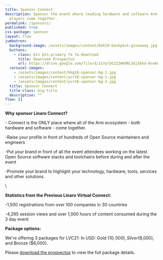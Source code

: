 ```yaml
---
title: Sponsor Connect
description: Sponsor the event where leading hardware and software Arm ecosystem
  players come together.
permalink: /sponsors/
published: true
css-package: sponsor
layout: flow
jumbotron:
  background-image: /assets/images/content/bkk19-backpack-giveaway.jpg
  buttons:
    - class: btn btn-primary fa fa-download
      title: Download Prospectus
      url: https://drive.google.com/file/d/1CVyt5G1Z3HK9RL5GjS6kd-6rwhQ5yzbc/view?usp=sharing
  carousel-images:
    - /assets/images/content/hkg18-sponsor-bg-1.jpg
    - /assets/images/content/yvr18-sponsor-bg-1.jpg
    - /assets/images/content/yvr18-sponsor-bg-2.jpg
  title: Sponsor Connect
  title-class: big-title
  description: ""
flow: []
---
```

**Why sponsor Linaro Connect?**

\- Connect is the ONLY place where all of the Arm ecosystem - both hardware and software - come together.

\-Raise your profile in front of hundreds of Open Source maintainers and engineers

\-Put your brand in front of all the event attendees working on the latest Open Source software stacks and toolchains before during and after the event

\-Promote your brand to highlight your technology, hardware, tools, services and other solutions.            

\    

**Statistics from the Previous Linaro Virtual Connect:**  

\-1,500 registrations from over 100 companies in 30 countries

\-4,295 session views and over 1,000 hours of content consumed during the 3 day event

**Package options:** 

We're offering 3 packages for LVC21: In USD: Gold ($10,000), Silver ($8,000), and Bronze ($6,000). 

Please [download the prospectus](https://drive.google.com/drive/u/1/folders/1WoNuyYrbaNMTp5qF4hGSYvhxSf3dwsUx) to view the full package details.